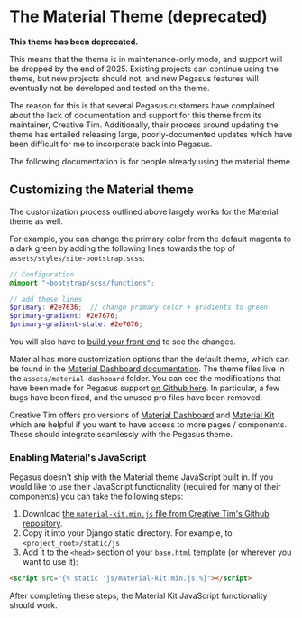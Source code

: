 The Material Theme (deprecated)
===============================

**This theme has been deprecated.**

This means that the theme is in maintenance-only mode, and support will be dropped by the end of 2025.
Existing projects can continue using the theme, but new projects should not, and new Pegasus features will eventually
not be developed and tested on the theme.

The reason for this is that several Pegasus customers have complained about the lack of documentation and support for
this theme from its maintainer, Creative Tim.
Additionally, their process around updating the theme has entailed releasing large, poorly-documented updates
which have been difficult for me to incorporate back into Pegasus.

The following documentation is for people already using the material theme. 

## Customizing the Material theme

The customization process outlined above largely works for the Material theme as well.

For example, you can change the primary color from the default magenta to a dark green by adding the 
following lines towards the top of `assets/styles/site-bootstrap.scss`:

```scss
// Configuration
@import "~bootstrap/scss/functions";

// add these lines
$primary: #2e7636;  // change primary color + gradients to green
$primary-gradient: #2e7676;
$primary-gradient-state: #2e7676;
```

You will also have to [build your front end](/front-end/overview.md) to see the changes.

Material has more customization options than the default theme, which can be found in the [Material Dashboard documentation](https://www.creative-tim.com/learning-lab/bootstrap/overview/material-dashboard).
The theme files live in the `assets/material-dashboard` folder.
You can see the modifications that have been made for Pegasus support [on Github here](https://github.com/creativetimofficial/material-dashboard/compare/master...czue:pegasus-tweaks).
In particular, a few bugs have been fixed, and the unused pro files have been removed.

Creative Tim offers pro versions of [Material Dashboard](https://www.creative-tim.com/product/material-dashboard-pro) and
[Material Kit](https://www.creative-tim.com/product/material-kit-pro) which are helpful if you want to have access to more
pages / components. These should integrate seamlessly with the Pegasus theme.

### Enabling Material's JavaScript

Pegasus doesn't ship with the Material theme JavaScript built in. If you would like to use their JavaScript functionality
(required for many of their components) you can take the following steps:

1. Download [the `material-kit.min.js` file from Creative Tim's Github repository](https://github.com/creativetimofficial/material-kit/blob/master/assets/js/material-kit.min.js).
2. Copy it into your Django static directory. For example, to `<project_root>/static/js`
3. Add it to the `<head>` section of your `base.html` template (or wherever you want to use it):

```html
<script src="{% static 'js/material-kit.min.js'%}"></script>
```

After completing these steps, the Material Kit JavaScript functionality should work.

